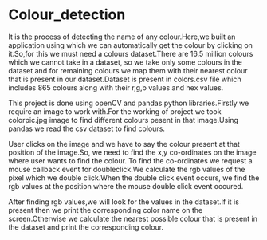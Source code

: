 # Colour_detection

It is the process of detecting the name of any colour.Here,we built an application using which we can automatically get the colour by clicking on it.So,for this we must need a colours dataset.There are 16.5 million colours which we cannot take in a dataset, so we take only some colours in the dataset and for remaining colours we map them with their nearest colour that is present in our dataset.Dataset is present in colors.csv file which includes 865 colours along with their r,g,b values and hex values.

This project is done using openCV and pandas python libraries.Firstly we require an image to work with.For the working of project we took colorpic.jpg image to find different colours pesent in that image.Using pandas we read the csv dataset to find colours.

User clicks on the image and we have to say the colour present at that position of the image.So, we need to find the x,y co-ordinates on the image where user wants to find the colour. To find the co-ordinates we request a mouse callback event for doubleclick.We calculate the rgb values of the pixel which we double click.When the double click event occurs, we find the rgb values at the position where the mouse double click event occured.

After finding rgb values,we will look for the values in the dataset.If it is present then we print the corresponding color name on the screen.Otherwise we calculate the nearest possible colour that is present in the dataset and print the corresponding colour.
